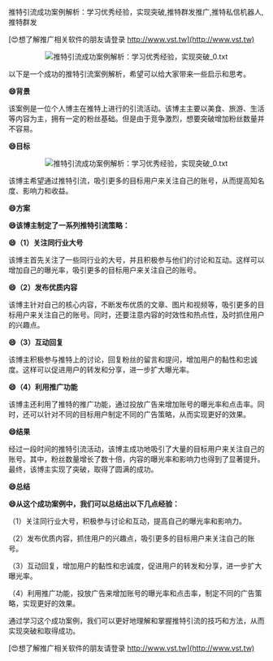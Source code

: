 推特引流成功案例解析：学习优秀经验，实现突破,推特群发推广,推特私信机器人,推特群发

[😍想了解推广相关软件的朋友请登录 http://www.vst.tw](http://www.vst.tw)

 <center><img src="https://vst.tw/MP4/tuiguang/png/3.png" alt="推特引流成功案例解析：学习优秀经验，实现突破_0.txt"></center>

以下是一个成功的推特引流案例解析，希望可以给大家带来一些启示和思考。

**😄背景**

该案例是一位个人博主在推特上进行的引流活动。该博主主要以美食、旅游、生活等内容为主，拥有一定的粉丝基础。但是由于竞争激烈，想要突破增加粉丝数量并不容易。

**😄目标**

 <center><img src="https://vst.tw/MP4/tuiguang/png/0.png" alt="推特引流成功案例解析：学习优秀经验，实现突破_0.txt"></center>

该博主希望通过推特引流，吸引更多的目标用户来关注自己的账号，从而提高知名度、影响力和收益。

**😄方案**

**😄该博主制定了一系列推特引流策略：**

**😄（1）关注同行业大号**

该博主首先关注了一些同行业的大号，并且积极参与他们的讨论和互动。这样可以增加自己的曝光率，吸引更多的目标用户来关注自己的账号。

**😄（2）发布优质内容**

该博主针对自己的核心内容，不断发布优质的文章、图片和视频等，吸引更多的目标用户来关注自己的账号。同时，还要注意内容的时效性和热点性，及时抓住用户的兴趣点。

**😄（3）互动回复**

该博主积极参与推特上的讨论，回复粉丝的留言和提问，增加用户的黏性和忠诚度。这样可以促进用户的转发和分享，进一步扩大曝光率。

**😄（4）利用推广功能**

该博主还利用了推特的推广功能，通过投放广告来增加账号的曝光率和点击率。同时，还可以针对不同的目标用户制定不同的广告策略，从而实现更好的效果。

**😄结果**

经过一段时间的推特引流活动，该博主成功地吸引了大量的目标用户来关注自己的账号。其中，粉丝数量增长了数十倍，内容的曝光率和影响力也得到了显著提升。最终，该博主实现了突破，取得了圆满的成功。

**😄总结**

**😄从这个成功案例中，我们可以总结出以下几点经验：**

（1）关注同行业大号，积极参与讨论和互动，提高自己的曝光率和影响力。

（2）发布优质内容，抓住用户的兴趣点，吸引更多的目标用户来关注自己的账号。

（3）互动回复，增加用户的黏性和忠诚度，促进用户的转发和分享，进一步扩大曝光率。

（4）利用推广功能，投放广告来增加账号的曝光率和点击率，制定不同的广告策略，实现更好的效果。

通过学习这个成功案例，我们可以更好地理解和掌握推特引流的技巧和方法，从而实现突破和取得成功。

[😍想了解推广相关软件的朋友请登录 http://www.vst.tw](http://www.vst.tw)



